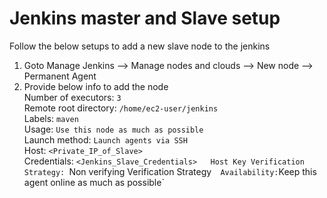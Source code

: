 # Jenkins master and Slave setup
   Follow the below setups to add a new slave node to the jenkins 
1. Goto Manage Jenkins --> Manage nodes and clouds --> New node --> Permanent Agent    
1. Provide below info to add the node   
   Number of executors: `3`   
   Remote root directory: `/home/ec2-user/jenkins`  
   Labels: `maven`  
   Usage: `Use this node as much as possible`  
   Launch method: `Launch agents via SSH`  
        Host: `<Private_IP_of_Slave>`  
        Credentials: `<Jenkins_Slave_Credentials>  
        Host Key Verification Strategy: `Non verifying Verification Strategy`  
   Availability: `Keep this agent online as much as possible`